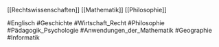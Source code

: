 [[Rechtswissenschaften]]
[[Mathematik]]
[[Philosophie]]


#Englisch
#Geschichte
#Wirtschaft_Recht
#Philosophie
#Pädagogik_Psychologie
#Anwendungen_der_Mathematik
#Geographie
#Informatik
